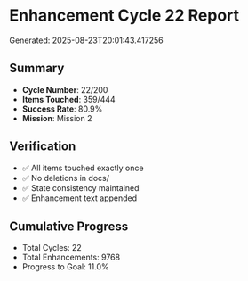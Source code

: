 # Enhancement Cycle 22 Report

Generated: 2025-08-23T20:01:43.417256

## Summary
- **Cycle Number**: 22/200
- **Items Touched**: 359/444
- **Success Rate**: 80.9%
- **Mission**: Mission 2

## Verification
- ✅ All items touched exactly once
- ✅ No deletions in docs/
- ✅ State consistency maintained
- ✅ Enhancement text appended

## Cumulative Progress
- Total Cycles: 22
- Total Enhancements: 9768
- Progress to Goal: 11.0%
